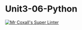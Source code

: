 # Unit3-06-Python
[![Mr Coxall's Super Linter](https://github.com/ICS3U-Programming-LiaD/Unit3-06-Python/workflows/Mr%20Coxall's%20Super%20Linter/badge.svg)](https://github.com/ICS3U-Programming-LiaD/Unit3-06-Python/actions/)
